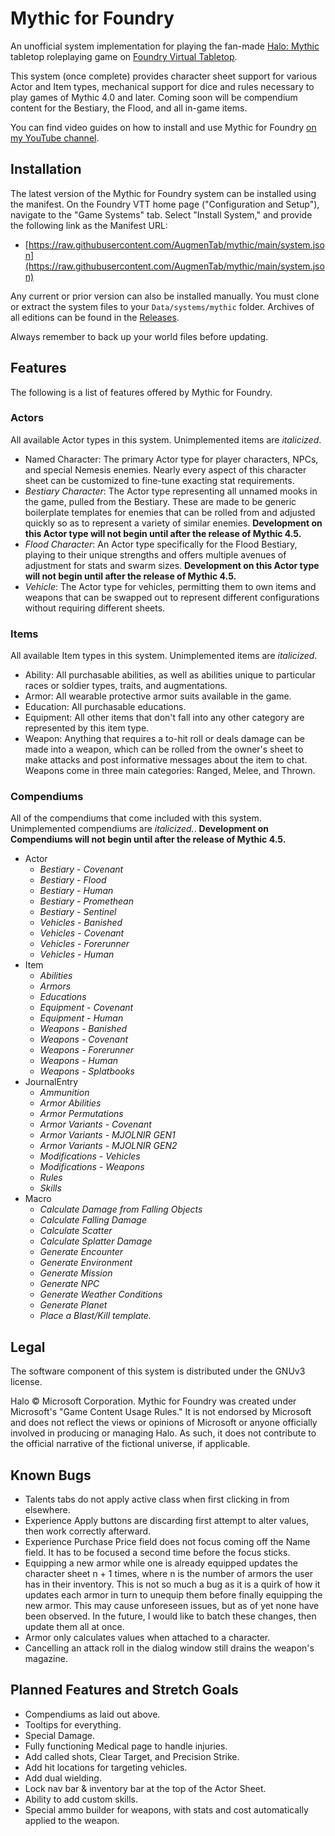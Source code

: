 # Mythic for Foundry

An unofficial system implementation for playing the fan-made [Halo: Mythic](https://www.reddit.com/r/HaloMythic/) tabletop roleplaying game on [Foundry Virtual Tabletop](https://foundryvtt.com/).

This system (once complete) provides character sheet support for various Actor and Item types, mechanical support for dice and rules necessary to play games of Mythic 4.0 and later. Coming soon will be compendium content for the Bestiary, the Flood, and all in-game items.

You can find video guides on how to install and use Mythic for Foundry [on my YouTube channel](https://www.youtube.com/playlist?list=PLeJTbB--c7R3tkFoFiC145CT_ykJ-FdsP).

## Installation

The latest version of the Mythic for Foundry system can be installed using the manifest. On the Foundry VTT home page ("Configuration and Setup"), navigate to the "Game Systems" tab. Select "Install System," and provide the following link as the Manifest URL: 
* [https://raw.githubusercontent.com/AugmenTab/mythic/main/system.json](https://raw.githubusercontent.com/AugmenTab/mythic/main/system.json)

Any current or prior version can also be installed manually. You must clone or extract the system files to your `Data/systems/mythic` folder. Archives of all editions can be found in the [Releases](https://github.com/AugmenTab/mythic/releases).

Always remember to back up your world files before updating.

## Features

The following is a list of features offered by Mythic for Foundry.

### Actors

All available Actor types in this system. Unimplemented items are *italicized*.

* Named Character: The primary Actor type for player characters, NPCs, and special Nemesis enemies. Nearly every aspect of this character sheet can be customized to fine-tune exacting stat requirements.
* *Bestiary Character*: The Actor type representing all unnamed mooks in the game, pulled from the Bestiary. These are made to be generic boilerplate templates for enemies that can be rolled from and adjusted quickly so as to represent a variety of similar enemies. **Development on this Actor type will not begin until after the release of Mythic 4.5.**
* *Flood Character*: An Actor type specifically for the Flood Bestiary, playing to their unique strengths and offers multiple avenues of adjustment for stats and swarm sizes. **Development on this Actor type will not begin until after the release of Mythic 4.5.**
* *Vehicle*: The Actor type for vehicles, permitting them to own items and weapons that can be swapped out to represent different configurations without requiring different sheets.

### Items

All available Item types in this system. Unimplemented items are *italicized*.

* Ability: All purchasable abilities, as well as abilities unique to particular races or soldier types, traits, and augmentations.
* Armor: All wearable protective armor suits available in the game.
* Education: All purchasable educations.
* Equipment: All other items that don't fall into any other category are represented by this item type.
* Weapon: Anything that requires a to-hit roll or deals damage can be made into a weapon, which can be rolled from the owner's sheet to make attacks and post informative messages about the item to chat. Weapons come in three main categories: Ranged, Melee, and Thrown.

### Compendiums

All of the compendiums that come included with this system. Unimplemented compendiums are *italicized.*. **Development on Compendiums will not begin until after the release of Mythic 4.5.**

* Actor
    * *Bestiary - Covenant*
    * *Bestiary - Flood*
    * *Bestiary - Human*
    * *Bestiary - Promethean*
    * *Bestiary - Sentinel*
    * *Vehicles - Banished*
    * *Vehicles - Covenant*
    * *Vehicles - Forerunner*
    * *Vehicles - Human*
* Item
    * *Abilities*
    * *Armors*
    * *Educations*
    * *Equipment - Covenant*
    * *Equipment - Human*
    * *Weapons - Banished*
    * *Weapons - Covenant*
    * *Weapons - Forerunner*
    * *Weapons - Human*
    * *Weapons - Splatbooks*
* JournalEntry
    * *Ammunition*
    * *Armor Abilities*
    * *Armor Permutations*
    * *Armor Variants - Covenant*
    * *Armor Variants - MJOLNIR GEN1*
    * *Armor Variants - MJOLNIR GEN2*
    * *Modifications - Vehicles*
    * *Modifications - Weapons*
    * *Rules*
    * *Skills*
* Macro
    * *Calculate Damage from Falling Objects*
    * *Calculate Falling Damage*
    * *Calculate Scatter*
    * *Calculate Splatter Damage*
    * *Generate Encounter*
    * *Generate Environment*
    * *Generate Mission*
    * *Generate NPC*
    * *Generate Weather Conditions*
    * *Generate Planet*
    * *Place a Blast/Kill template.*

## Legal

The software component of this system is distributed under the GNUv3 license.

Halo &copy; Microsoft Corporation. Mythic for Foundry was created under Microsoft's "Game Content Usage Rules." It is not endorsed by Microsoft and does not reflect the views or opinions of Microsoft or anyone officially involved in producing or managing Halo. As such, it does not contribute to the official narrative of the fictional universe, if applicable.

## Known Bugs

* Talents tabs do not apply active class when first clicking in from elsewhere.
* Experience Apply buttons are discarding first attempt to alter values, then work correctly afterward.
* Experience Purchase Price field does not focus coming off the Name field. It has to be focused a second time before the focus sticks.
* Equipping a new armor while one is already equipped updates the character sheet n + 1 times, where n is the number of armors the user has in their inventory. This is not so much a bug as it is a quirk of how it updates each armor in turn to unequip them before finally equipping the new armor. This may cause unforeseen issues, but as of yet none have been observed. In the future, I would like to batch these changes, then update them all at once.
* Armor only calculates values when attached to a character.
* Cancelling an attack roll in the dialog window still drains the weapon's magazine.

## Planned Features and Stretch Goals

* Compendiums as laid out above.
* Tooltips for everything.
* Special Damage.
* Fully functioning Medical page to handle injuries.
* Add called shots, Clear Target, and Precision Strike.
* Add hit locations for targeting vehicles.
* Add dual wielding.
* Lock nav bar & inventory bar at the top of the Actor Sheet.
* Ability to add custom skills.
* Special ammo builder for weapons, with stats and cost automatically applied to the weapon.
